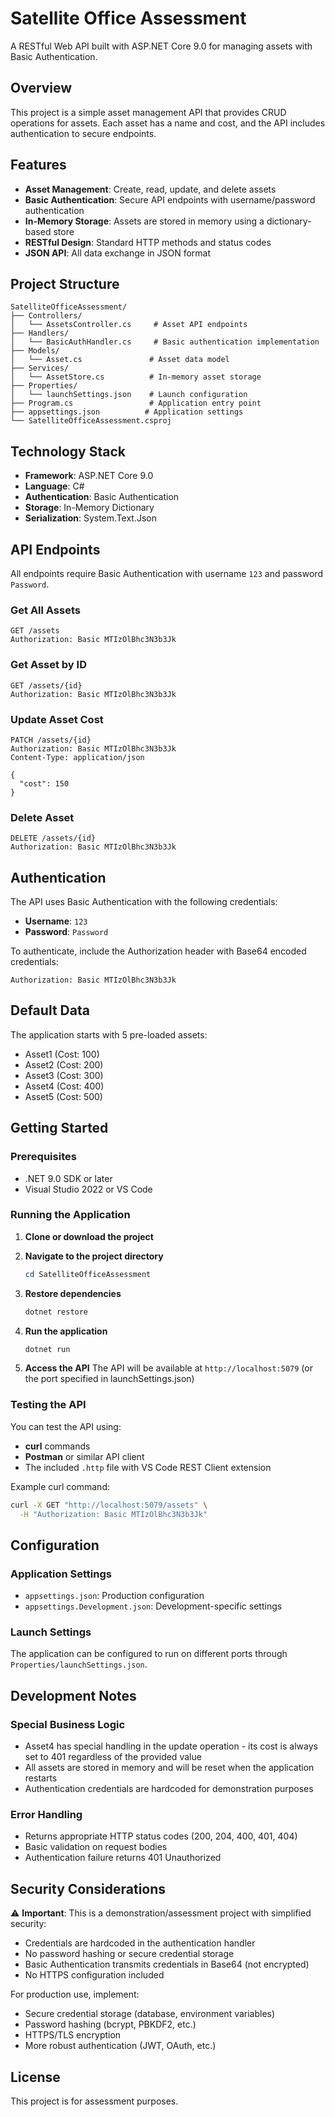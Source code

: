 # Satellite Office Assessment

A RESTful Web API built with ASP.NET Core 9.0 for managing assets with Basic Authentication.

## Overview

This project is a simple asset management API that provides CRUD operations for assets. Each asset has a name and cost, and the API includes authentication to secure endpoints.

## Features

- **Asset Management**: Create, read, update, and delete assets
- **Basic Authentication**: Secure API endpoints with username/password authentication
- **In-Memory Storage**: Assets are stored in memory using a dictionary-based store
- **RESTful Design**: Standard HTTP methods and status codes
- **JSON API**: All data exchange in JSON format

## Project Structure

```
SatelliteOfficeAssessment/
├── Controllers/
│   └── AssetsController.cs     # Asset API endpoints
├── Handlers/
│   └── BasicAuthHandler.cs     # Basic authentication implementation
├── Models/
│   └── Asset.cs               # Asset data model
├── Services/
│   └── AssetStore.cs          # In-memory asset storage
├── Properties/
│   └── launchSettings.json    # Launch configuration
├── Program.cs                 # Application entry point
├── appsettings.json          # Application settings
└── SatelliteOfficeAssessment.csproj
```

## Technology Stack

- **Framework**: ASP.NET Core 9.0
- **Language**: C#
- **Authentication**: Basic Authentication
- **Storage**: In-Memory Dictionary
- **Serialization**: System.Text.Json

## API Endpoints

All endpoints require Basic Authentication with username `123` and password `Password`.

### Get All Assets
```http
GET /assets
Authorization: Basic MTIzOlBhc3N3b3Jk
```

### Get Asset by ID
```http
GET /assets/{id}
Authorization: Basic MTIzOlBhc3N3b3Jk
```

### Update Asset Cost
```http
PATCH /assets/{id}
Authorization: Basic MTIzOlBhc3N3b3Jk
Content-Type: application/json

{
  "cost": 150
}
```

### Delete Asset
```http
DELETE /assets/{id}
Authorization: Basic MTIzOlBhc3N3b3Jk
```

## Authentication

The API uses Basic Authentication with the following credentials:
- **Username**: `123`
- **Password**: `Password`

To authenticate, include the Authorization header with Base64 encoded credentials:
```
Authorization: Basic MTIzOlBhc3N3b3Jk
```

## Default Data

The application starts with 5 pre-loaded assets:
- Asset1 (Cost: 100)
- Asset2 (Cost: 200)
- Asset3 (Cost: 300)
- Asset4 (Cost: 400)
- Asset5 (Cost: 500)

## Getting Started

### Prerequisites
- .NET 9.0 SDK or later
- Visual Studio 2022 or VS Code

### Running the Application

1. **Clone or download the project**

2. **Navigate to the project directory**
   ```powershell
   cd SatelliteOfficeAssessment
   ```

3. **Restore dependencies**
   ```powershell
   dotnet restore
   ```

4. **Run the application**
   ```powershell
   dotnet run
   ```

5. **Access the API**
   The API will be available at `http://localhost:5079` (or the port specified in launchSettings.json)

### Testing the API

You can test the API using:
- **curl** commands
- **Postman** or similar API client
- The included `.http` file with VS Code REST Client extension

Example curl command:
```bash
curl -X GET "http://localhost:5079/assets" \
  -H "Authorization: Basic MTIzOlBhc3N3b3Jk"
```

## Configuration

### Application Settings
- `appsettings.json`: Production configuration
- `appsettings.Development.json`: Development-specific settings

### Launch Settings
The application can be configured to run on different ports through `Properties/launchSettings.json`.

## Development Notes

### Special Business Logic
- Asset4 has special handling in the update operation - its cost is always set to 401 regardless of the provided value
- All assets are stored in memory and will be reset when the application restarts
- Authentication credentials are hardcoded for demonstration purposes

### Error Handling
- Returns appropriate HTTP status codes (200, 204, 400, 401, 404)
- Basic validation on request bodies
- Authentication failure returns 401 Unauthorized

## Security Considerations

⚠️ **Important**: This is a demonstration/assessment project with simplified security:
- Credentials are hardcoded in the authentication handler
- No password hashing or secure credential storage
- Basic Authentication transmits credentials in Base64 (not encrypted)
- No HTTPS configuration included

For production use, implement:
- Secure credential storage (database, environment variables)
- Password hashing (bcrypt, PBKDF2, etc.)
- HTTPS/TLS encryption
- More robust authentication (JWT, OAuth, etc.)

## License

This project is for assessment purposes.
